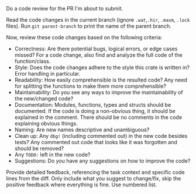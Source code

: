 Do a code review for the PR I'm about to submit. 

Read the code changes in the current branch (ignore `.wat`,`.hir`, `.masm`, `.lock` files). Run `git parent-branch` to print the name of the parent branch.

Now, review these code changes based on the following criteria:
- Correctness: Are there potential bugs, logical errors, or edge cases missed? For a code change, also find and analyze the full code of the function/class.
- Style: Does the code changes adhere to the style this crate is written in? Error handling in particular.
- Readability: How easily comprehensible is the resulted code? Any need for splitting the functions to make them more comprehensible? 
- Maintainability: Do you see any ways to improve the maintainability of the new/changed code?
- Documentation: Modules, functions, types and structs should be documented. If the code is doing a non-obvious thing, it should be explained in the comment. There should be no comments in the code explaining obvious things.
- Naming: Are new names descriptive and unambiguous? 
- Clean up: Any `dbg!` (including commented out) in the new code besides tests? Any commented out code that looks like it was forgotten and should be removed?
- Any `TODO:` left in the new code?
- Suggestions: Do you have any suggestions on how to improve the code?

Provide detailed feedback, referencing the task context and specific code lines from the diff. Only include what you suggest to change/fix, skip the positive feedback where everything is fine. 
Use numbered list.
